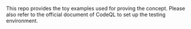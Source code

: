 This repo provides the toy examples used for proving the concept. Please also refer to the official document of CodeQL to set up the testing environment.
